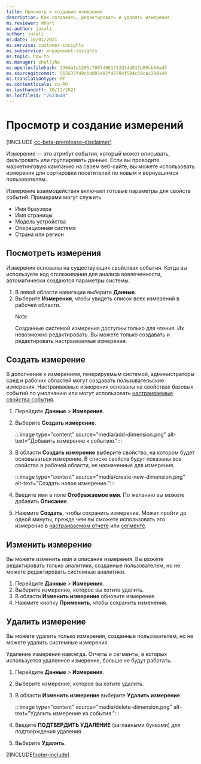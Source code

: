 ```yaml
---
title: Просмотр и создание измерений
description: Как создавать, редактировать и удалять измерения.
ms.reviewer: mhart
ms.author: jusali
author: jusali
ms.date: 10/01/2021
ms.service: customer-insights
ms.subservice: engagement-insights
ms.topic: how-to
ms.manager: shellyha
ms.openlocfilehash: 136da1e1265c7087d861712d34d011b09cb60ad5
ms.sourcegitcommit: 565637f49cbdd05a82f42784f594c19cac299140
ms.translationtype: HT
ms.contentlocale: ru-RU
ms.lasthandoff: 10/11/2021
ms.locfileid: "7623648"
---
```

# <a name="view-and-create-dimensions"></a>Просмотр и создание измерений

[!INCLUDE [cc-beta-prerelease-disclaimer](includes/cc-beta-prerelease-disclaimer.md)]

Измерение — это атрибут события, который может описывать, фильтровать или группировать данные. Если вы проводите маркетинговую кампанию на своем веб-сайте, вы можете использовать измерения для сортировки посетителей по новым и вернувшимся пользователям.  

Измерение взаимодействия включает готовые параметры для свойств событий. Примерами могут служить:

- Имя браузера
- Имя страницы
- Модель устройства
- Операционная система
- Страна или регион

## <a name="view-dimensions"></a>Посмотреть измерения

Измерения основаны на существующих свойствах события. Когда вы используете код отслеживания для анализа вовлеченности, автоматически создаются параметры системы.

1. В левой области навигации выберите **Данные**. 
1. Выберите **Измерения**, чтобы увидеть список всех измерений в рабочей области. 
   > [!NOTE]
   > Созданные системой измерения доступны только для чтения. Их невозможно редактировать. Вы можете только создавать и редактировать настраиваемые измерения.

## <a name="create-a-dimension"></a>Создать измерение

В дополнение к измерениям, генерируемым системой, администраторы сред и рабочих областей могут создавать пользовательские измерения. Настраиваемые измерения основаны на свойствах базовых событий по умолчанию или могут использовать [настраиваемые свойства события](advanced-SDK-implementation.md).

1. Перейдите **Данные** > **Измерения**.
1. Выберите **Создать измерение**.

   :::image type="content" source="media/add-dimension.png" alt-text="Добавить измерение к событию.":::

1. В области **Создать измерение** выберите свойство, на котором будет основываться измерение. В списке свойств будут показаны все свойства в рабочей области, не назначенные для измерения.
   
   :::image type="content" source="media/create-new-dimension.png" alt-text="Создать новое измерение.":::
      
3. Введите имя в поле **Отображаемое имя**. По желанию вы можете добавить **Описание**.
4. Нажмите **Создать**, чтобы сохранить измерение. Может пройти до одной минуты, прежде чем вы сможете использовать это измерение в [настраиваемом отчете](custom-reports.md) или [сегменте](segments.md). 

## <a name="edit-a-dimension"></a>Изменить измерение

Вы можете изменить имя и описание измерения. Вы можете редактировать только аналитики, созданные пользователем, но не можете редактировать системные аналитики.


1. Перейдите **Данные** > **Измерения**.
1. Выберите измерение, которое вы хотите удалить.
1. В области **Изменить измерение** обновите измерение.
1. Нажмите кнопку **Применить**, чтобы сохранить изменения.

## <a name="delete-a-dimension"></a>Удалить измерение

Вы можете удалить только измерения, созданные пользователем, но не можете удалить системные измерения.

Удаление измерения навсегда. Отчеты и сегменты, в которых используется удаленное измерение, больше не будут работать. 

1. Перейдите **Данные** > **Измерения**.
1. Выберите измерение, которое вы хотите удалить.
1. В области **Изменить измерение** выберите **Удалить измерение**.

   :::image type="content" source="media/delete-dimension.png" alt-text="Удалить измерение из события.":::

1. Введите **ПОДТВЕРДИТЬ УДАЛЕНИЕ** (заглавными буквами) для подтверждения удаления. 
1. Выберите **Удалить**.

[!INCLUDE[footer-include](../includes/footer-banner.md)]
